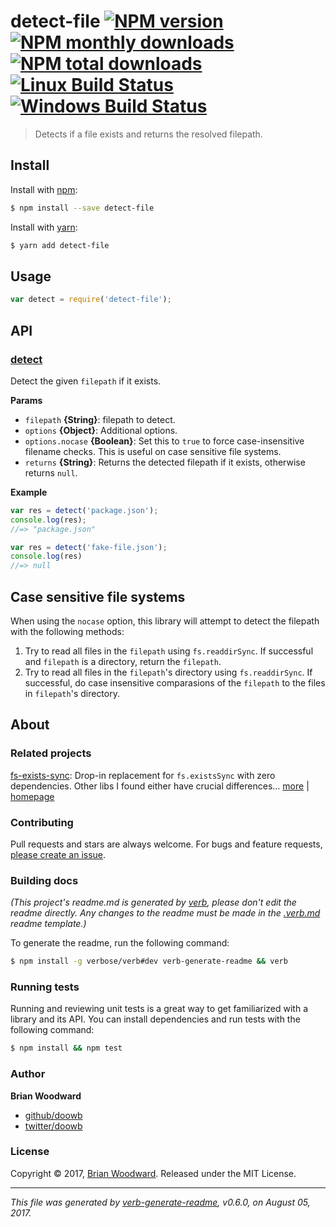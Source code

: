 # detect-file [![NPM version](https://img.shields.io/npm/v/detect-file.svg?style=flat)](https://www.npmjs.com/package/detect-file) [![NPM monthly downloads](https://img.shields.io/npm/dm/detect-file.svg?style=flat)](https://npmjs.org/package/detect-file)  [![NPM total downloads](https://img.shields.io/npm/dt/detect-file.svg?style=flat)](https://npmjs.org/package/detect-file) [![Linux Build Status](https://img.shields.io/travis/doowb/detect-file.svg?style=flat&label=Travis)](https://travis-ci.org/doowb/detect-file) [![Windows Build Status](https://img.shields.io/appveyor/ci/doowb/detect-file.svg?style=flat&label=AppVeyor)](https://ci.appveyor.com/project/doowb/detect-file)

> Detects if a file exists and returns the resolved filepath.

## Install

Install with [npm](https://www.npmjs.com/):

```sh
$ npm install --save detect-file
```

Install with [yarn](https://yarnpkg.com):

```sh
$ yarn add detect-file
```

## Usage

```js
var detect = require('detect-file');
```

## API

### [detect](index.js#L33)

Detect the given `filepath` if it exists.

**Params**

* `filepath` **{String}**: filepath to detect.
* `options` **{Object}**: Additional options.
* `options.nocase` **{Boolean}**: Set this to `true` to force case-insensitive filename checks. This is useful on case sensitive file systems.
* `returns` **{String}**: Returns the detected filepath if it exists, otherwise returns `null`.

**Example**

```js
var res = detect('package.json');
console.log(res);
//=> "package.json"

var res = detect('fake-file.json');
console.log(res)
//=> null
```

## Case sensitive file systems

When using the `nocase` option, this library will attempt to detect the filepath with the following methods:

1. Try to read all files in the `filepath` using `fs.readdirSync`. If successful and `filepath` is a directory, return the `filepath`.
2. Try to read all files in the `filepath`'s directory using `fs.readdirSync`. If successful, do case insensitive comparasions of the `filepath` to the files in `filepath`'s directory.

## About

### Related projects

[fs-exists-sync](https://www.npmjs.com/package/fs-exists-sync): Drop-in replacement for `fs.existsSync` with zero dependencies. Other libs I found either have crucial differences… [more](https://github.com/jonschlinkert/fs-exists-sync) | [homepage](https://github.com/jonschlinkert/fs-exists-sync "Drop-in replacement for `fs.existsSync` with zero dependencies. Other libs I found either have crucial differences from fs.existsSync, or unnecessary dependencies. See README.md for more info.")

### Contributing

Pull requests and stars are always welcome. For bugs and feature requests, [please create an issue](../../issues/new).

### Building docs

_(This project's readme.md is generated by [verb](https://github.com/verbose/verb-generate-readme), please don't edit the readme directly. Any changes to the readme must be made in the [.verb.md](.verb.md) readme template.)_

To generate the readme, run the following command:

```sh
$ npm install -g verbose/verb#dev verb-generate-readme && verb
```

### Running tests

Running and reviewing unit tests is a great way to get familiarized with a library and its API. You can install dependencies and run tests with the following command:

```sh
$ npm install && npm test
```

### Author

**Brian Woodward**

* [github/doowb](https://github.com/doowb)
* [twitter/doowb](https://twitter.com/doowb)

### License

Copyright © 2017, [Brian Woodward](https://github.com/doowb).
Released under the MIT License.

***

_This file was generated by [verb-generate-readme](https://github.com/verbose/verb-generate-readme), v0.6.0, on August 05, 2017._